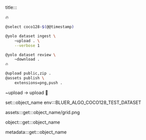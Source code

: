 title:::

🔥

```bash
@select coco128-$(@@timestamp)

@yolo dataset ingest \
    ~upload . \
    --verbose 1

@yolo dataset review \
	~download .
🔥

@upload public,zip .
@assets publish \
    extensions=png,push .
```

~upload -> upload 🚧

set:::object_name env:::BLUER_ALGO_COCO128_TEST_DATASET

assets:::get:::object_name/grid.png

object:::get:::object_name

metadata:::get:::object_name
